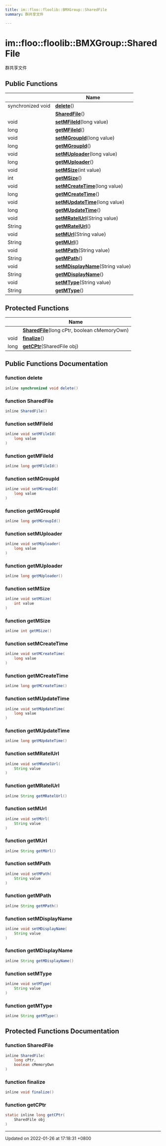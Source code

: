 ```yaml
---
title: im::floo::floolib::BMXGroup::SharedFile
summary: 群共享文件 

---
```


# im::floo::floolib::BMXGroup::SharedFile



群共享文件 

## Public Functions

|                | Name           |
| -------------- | -------------- |
| synchronized void | **[delete](classim_1_1floo_1_1floolib_1_1_b_m_x_group_1_1_shared_file.md#function-delete)**() |
| | **[SharedFile](classim_1_1floo_1_1floolib_1_1_b_m_x_group_1_1_shared_file.md#function-sharedfile)**() |
| void | **[setMFileId](classim_1_1floo_1_1floolib_1_1_b_m_x_group_1_1_shared_file.md#function-setmfileid)**(long value) |
| long | **[getMFileId](classim_1_1floo_1_1floolib_1_1_b_m_x_group_1_1_shared_file.md#function-getmfileid)**() |
| void | **[setMGroupId](classim_1_1floo_1_1floolib_1_1_b_m_x_group_1_1_shared_file.md#function-setmgroupid)**(long value) |
| long | **[getMGroupId](classim_1_1floo_1_1floolib_1_1_b_m_x_group_1_1_shared_file.md#function-getmgroupid)**() |
| void | **[setMUploader](classim_1_1floo_1_1floolib_1_1_b_m_x_group_1_1_shared_file.md#function-setmuploader)**(long value) |
| long | **[getMUploader](classim_1_1floo_1_1floolib_1_1_b_m_x_group_1_1_shared_file.md#function-getmuploader)**() |
| void | **[setMSize](classim_1_1floo_1_1floolib_1_1_b_m_x_group_1_1_shared_file.md#function-setmsize)**(int value) |
| int | **[getMSize](classim_1_1floo_1_1floolib_1_1_b_m_x_group_1_1_shared_file.md#function-getmsize)**() |
| void | **[setMCreateTime](classim_1_1floo_1_1floolib_1_1_b_m_x_group_1_1_shared_file.md#function-setmcreatetime)**(long value) |
| long | **[getMCreateTime](classim_1_1floo_1_1floolib_1_1_b_m_x_group_1_1_shared_file.md#function-getmcreatetime)**() |
| void | **[setMUpdateTime](classim_1_1floo_1_1floolib_1_1_b_m_x_group_1_1_shared_file.md#function-setmupdatetime)**(long value) |
| long | **[getMUpdateTime](classim_1_1floo_1_1floolib_1_1_b_m_x_group_1_1_shared_file.md#function-getmupdatetime)**() |
| void | **[setMRatelUrl](classim_1_1floo_1_1floolib_1_1_b_m_x_group_1_1_shared_file.md#function-setmratelurl)**(String value) |
| String | **[getMRatelUrl](classim_1_1floo_1_1floolib_1_1_b_m_x_group_1_1_shared_file.md#function-getmratelurl)**() |
| void | **[setMUrl](classim_1_1floo_1_1floolib_1_1_b_m_x_group_1_1_shared_file.md#function-setmurl)**(String value) |
| String | **[getMUrl](classim_1_1floo_1_1floolib_1_1_b_m_x_group_1_1_shared_file.md#function-getmurl)**() |
| void | **[setMPath](classim_1_1floo_1_1floolib_1_1_b_m_x_group_1_1_shared_file.md#function-setmpath)**(String value) |
| String | **[getMPath](classim_1_1floo_1_1floolib_1_1_b_m_x_group_1_1_shared_file.md#function-getmpath)**() |
| void | **[setMDisplayName](classim_1_1floo_1_1floolib_1_1_b_m_x_group_1_1_shared_file.md#function-setmdisplayname)**(String value) |
| String | **[getMDisplayName](classim_1_1floo_1_1floolib_1_1_b_m_x_group_1_1_shared_file.md#function-getmdisplayname)**() |
| void | **[setMType](classim_1_1floo_1_1floolib_1_1_b_m_x_group_1_1_shared_file.md#function-setmtype)**(String value) |
| String | **[getMType](classim_1_1floo_1_1floolib_1_1_b_m_x_group_1_1_shared_file.md#function-getmtype)**() |

## Protected Functions

|                | Name           |
| -------------- | -------------- |
| | **[SharedFile](classim_1_1floo_1_1floolib_1_1_b_m_x_group_1_1_shared_file.md#function-sharedfile)**(long cPtr, boolean cMemoryOwn) |
| void | **[finalize](classim_1_1floo_1_1floolib_1_1_b_m_x_group_1_1_shared_file.md#function-finalize)**() |
| long | **[getCPtr](classim_1_1floo_1_1floolib_1_1_b_m_x_group_1_1_shared_file.md#function-getcptr)**(SharedFile obj) |

## Public Functions Documentation

### function delete

```java
inline synchronized void delete()
```


### function SharedFile

```java
inline SharedFile()
```


### function setMFileId

```java
inline void setMFileId(
    long value
)
```


### function getMFileId

```java
inline long getMFileId()
```


### function setMGroupId

```java
inline void setMGroupId(
    long value
)
```


### function getMGroupId

```java
inline long getMGroupId()
```


### function setMUploader

```java
inline void setMUploader(
    long value
)
```


### function getMUploader

```java
inline long getMUploader()
```


### function setMSize

```java
inline void setMSize(
    int value
)
```


### function getMSize

```java
inline int getMSize()
```


### function setMCreateTime

```java
inline void setMCreateTime(
    long value
)
```


### function getMCreateTime

```java
inline long getMCreateTime()
```


### function setMUpdateTime

```java
inline void setMUpdateTime(
    long value
)
```


### function getMUpdateTime

```java
inline long getMUpdateTime()
```


### function setMRatelUrl

```java
inline void setMRatelUrl(
    String value
)
```


### function getMRatelUrl

```java
inline String getMRatelUrl()
```


### function setMUrl

```java
inline void setMUrl(
    String value
)
```


### function getMUrl

```java
inline String getMUrl()
```


### function setMPath

```java
inline void setMPath(
    String value
)
```


### function getMPath

```java
inline String getMPath()
```


### function setMDisplayName

```java
inline void setMDisplayName(
    String value
)
```


### function getMDisplayName

```java
inline String getMDisplayName()
```


### function setMType

```java
inline void setMType(
    String value
)
```


### function getMType

```java
inline String getMType()
```


## Protected Functions Documentation

### function SharedFile

```java
inline SharedFile(
    long cPtr,
    boolean cMemoryOwn
)
```


### function finalize

```java
inline void finalize()
```


### function getCPtr

```java
static inline long getCPtr(
    SharedFile obj
)
```


-------------------------------

Updated on 2022-01-26 at 17:18:31 +0800